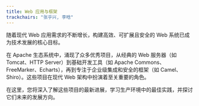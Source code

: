 ```yaml
---
title: Web 应用与框架
trackchairs: "张乎兴, 李晗"
---
```


随着现代 Web 应用需求的不断增长，构建高效、可扩展且安全的 Web 系统已成为技术发展的核心目标。

在 Apache 生态系统中，涌现了众多优秀项目，从经典的 Web 服务器（如 Tomcat、HTTP Server）到基础开发工具（如 Apache Commons、FreeMarker、Echarts），再到专注于企业级集成和安全的框架（如 Camel、Shiro）。这些项目在现代 Web 架构中扮演着至关重要的角色。

在这里，您将深入了解这些项目的最新进展，学习生产环境中的最佳实践，并探讨它们未来的发展方向。
